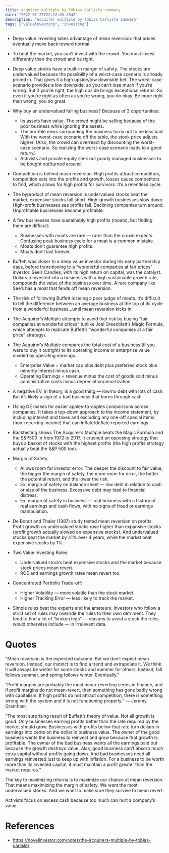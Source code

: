 ```yaml
---
title: acquirer multiple by Tobias Carlisle summary
date: "2022-07-25T22:12:03.284Z"
description: "acquirer multiple by Tobias Carlisle summary"
tags: ["valueinvesting", "investing"]
---
```


- Deep value investing takes advantage of mean reversion: that prices eventually move back toward normal.

- To beat the market, you can’t invest with the crowd. You must invest differently than the crowd and be right.

- Deep value stocks have a built-in margin of safety. The stocks are undervalued because the possibility of a worst-case scenario is already priced in. That gives it a high upside/low downside bet. The worst-case scenario provides a low downside, so you can’t lose much if you’re wrong. But if you’re right, the high upside brings exceptional returns. So even if you’re right as often as you’re wrong, you do okay. Be more right than wrong, you do great.

- Why buy an undervalued failing business? Because of 3 opportunities:
  - Its assets have value. The crowd might be selling because of the poor business while ignoring the assets.
  - The horrible news surrounding the business turns out to be less bad. With the worst-case scenario off the table, the stock price adjusts higher. (Also, the crowd can overreact by discounting the worst-case scenario. So realizing the worst-case scenario leads to a good return.)
  - Activists and private equity seek out poorly managed businesses to be bought out/turned around.
- Competition is behind mean reversion. High profits attract competitors, competition eats into the profits and growth, losses cause competitors to fold, which allows for high profits for survivors. It’s a relentless cycle.

- The byproduct of mean reversion is undervalued stocks beat the market, expensive stocks fall short. High-growth businesses slow down. High-profit businesses see profits fall. Declining companies turn around. Unprofitable businesses become profitable.
- A few businesses have sustainably high profits (moats), but finding them are difficult:
  - Businesses with moats are rare — rarer than the crowd expects. Confusing peak business cycle for a moat is a common mistake.
  - Moats don’t guarantee high profits.
  - Moats don’t last forever.
- Buffett was closer to a deep value investor during his early partnership days, before transitioning to a “wonderful companies at fair prices” investor. See’s Candies, with its high return on capital, was the catalyst. Dollars reinvested into a business with a high sustainable growth rate, compounds the value of the business over time. A rare company like See’s has a moat that fends off mean reversion.
- The risk of following Buffett is being a poor judge of moats. It’s difficult to tell the difference between an average business at the top of its cycle from a wonderful business…until mean reversion kicks in.
- The Acquirer’s Multiple attempts to avoid that risk by buying “fair companies at wonderful prices” (unlike Joel Greenblatt’s Magic Formula, which attempts to replicate Buffett’s “wonderful companies at a fair price” strategy).
- The Acquirer’s Multiple compares the total cost of a business (if you were to buy it outright) to its operating income or enterprise value divided by operating earnings.
  - Enterprise Value = market cap plus debt plus preferred stock plus minority interest minus cash.
  - Operating Earnings = revenue minus the cost of goods sold minus administrative costs minus depreciation/amortization.
- A negative EV, in theory, is a good thing — low/no debt with lots of cash. But it’s likely a sign of a bad business that burns through cash.
- Using OE makes for easier apples-to-apples comparisons across companies. It takes a top-down approach to the income statement, by including interest and taxes and excluding any one-off special items (non-recurring income) that can inflate/deflate reported earnings.
- Backtesting shows The Acquirer’s Multiple beats the Magic Formula and the S&P500 in from 1972 to 2017. It crushed an opposing strategy that buys a basket of stocks with the highest profits (the high profits strategy actually beat the S&P 500 too).
- Margin of Safety:
  - Allows room for investor error. The deeper the discount to fair value, the bigger the margin of safety, the more room for error, the better the potential return, and the lower the risk.
  - Ex: margin of safety on balance sheet — low debt in relation to cash or size of the business. Excessive debt may lead to financial distress.
  - Ex: margin of safety in business — real business with a history of real earnings and cash flows, with no signs of fraud or earnings manipulation.
- De Bondt and Thaler (1987) study tested mean reversion on profits. Profit growth on undervalued stocks rose higher than expansive stocks (profit growth actually slowed on expensive stocks). And undervalued stocks beat the market by 41% over 4 years, while the market beat expensive stocks by 1%.
- Two Value Investing Rules:
  - Undervalued stocks beat expensive stocks and the market because stock prices mean revert.
  - ROE and earnings growth rates mean revert too.

- Concentrated Portfolio Trade-off:
  - Higher Volatility — more volatile than the stock market.
  - Higher Tracking Error — less likely to track the market.

- Simple rules beat the experts and the amateurs. Investors who follow a strict set of rules may override the rules to their own detriment. They tend to find a lot of “broken legs” — reasons to avoid a stock the rules would otherwise include — in irrelevant data.

# Quotes

"Mean reversion is the expected outcome. But we don’t expect mean reversion. Instead, our instinct is to find a trend and extrapolate it. We think it will always be winter for some stocks and summer for others. Instead, fall follows summer, and spring follows winter. Eventually."

“Profit margins are probably the most mean-reverting series in finance, and if profit margins do not mean-revert, then something has gone badly wrong with capitalism. If high profits do not attract competition, there is something wrong with the system and it is not functioning properly.” — Jeremy Grantham

“The most surprising result of Buffett’s theory of value. Not all growth is good. Only businesses earning profits better than the rate required by the market should grow. Businesses with profits below that rate turn dollars in earnings into cents on the dollar in business value. The owner of the good business wants the business to reinvest and grow because that growth is profitable. The owner of the bad business wants all the earnings paid out because the growth destroys value. Alas, good business can’t absorb much extra capital without profits going down. And bad businesses need all earnings reinvested just to keep up with inflation. For a business to be worth more than its invested capital, it must maintain a profit greater than the market requires.”

The key to maximizing returns is to maximize our chance at mean reversion. That means maximizing the margin of safety. We want the most undervalued stocks. And we want to make sure they survive to mean revert.

Activists focus on excess cash because too much can hurt a company’s value.

# References
- https://novelinvestor.com/notes/the-acquirers-multiple-by-tobias-carlisle/
